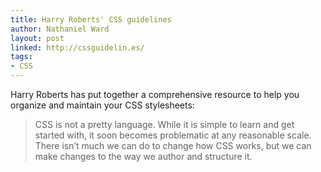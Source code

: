 ```yaml
---
title: Harry Roberts' CSS guidelines
author: Nathaniel Ward
layout: post
linked: http://cssguidelin.es/
tags:
- CSS
---
```


Harry Roberts has put together a comprehensive resource to help you organize and maintain your CSS stylesheets: 

> CSS is not a pretty language. While it is simple to learn and get started with, it soon becomes problematic at any reasonable scale. There isn’t much we can do to change how CSS works, but we can make changes to the way we author and structure it.